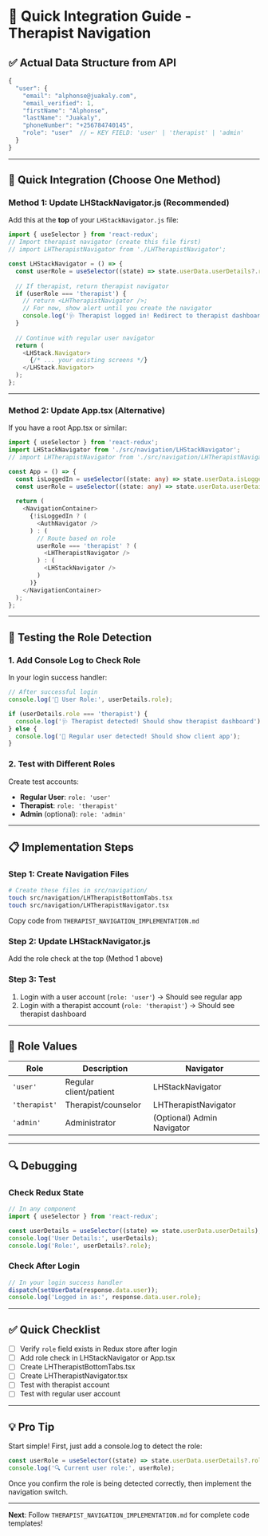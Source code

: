 # 🔌 Quick Integration Guide - Therapist Navigation

## ✅ **Actual Data Structure from API**

```javascript
{
  "user": {
    "email": "alphonse@juakaly.com",
    "email_verified": 1,
    "firstName": "Alphonse",
    "lastName": "Juakaly",
    "phoneNumber": "+256784740145",
    "role": "user"  // ← KEY FIELD: 'user' | 'therapist' | 'admin'
  }
}
```

---

## 🚀 **Quick Integration (Choose One Method)**

### **Method 1: Update LHStackNavigator.js** (Recommended)

Add this at the **top** of your `LHStackNavigator.js` file:

```javascript
import { useSelector } from 'react-redux';
// Import therapist navigator (create this file first)
// import LHTherapistNavigator from './LHTherapistNavigator';

const LHStackNavigator = () => {
  const userRole = useSelector((state) => state.userData.userDetails?.role);
  
  // If therapist, return therapist navigator
  if (userRole === 'therapist') {
    // return <LHTherapistNavigator />;
    // For now, show alert until you create the navigator
    console.log('🩺 Therapist logged in! Redirect to therapist dashboard');
  }
  
  // Continue with regular user navigator
  return (
    <LHStack.Navigator>
      {/* ... your existing screens */}
    </LHStack.Navigator>
  );
};
```

---

### **Method 2: Update App.tsx** (Alternative)

If you have a root App.tsx or similar:

```typescript
import { useSelector } from 'react-redux';
import LHStackNavigator from './src/navigation/LHStackNavigator';
// import LHTherapistNavigator from './src/navigation/LHTherapistNavigator';

const App = () => {
  const isLoggedIn = useSelector((state: any) => state.userData.isLoggedIn);
  const userRole = useSelector((state: any) => state.userData.userDetails?.role);
  
  return (
    <NavigationContainer>
      {!isLoggedIn ? (
        <AuthNavigator />
      ) : (
        // Route based on role
        userRole === 'therapist' ? (
          <LHTherapistNavigator />
        ) : (
          <LHStackNavigator />
        )
      )}
    </NavigationContainer>
  );
};
```

---

## 🧪 **Testing the Role Detection**

### **1. Add Console Log to Check Role**

In your login success handler:

```javascript
// After successful login
console.log('👤 User Role:', userDetails.role);

if (userDetails.role === 'therapist') {
  console.log('🩺 Therapist detected! Should show therapist dashboard');
} else {
  console.log('👥 Regular user detected! Should show client app');
}
```

### **2. Test with Different Roles**

Create test accounts:
- **Regular User**: `role: 'user'`
- **Therapist**: `role: 'therapist'`
- **Admin** (optional): `role: 'admin'`

---

## 📋 **Implementation Steps**

### **Step 1: Create Navigation Files**

```bash
# Create these files in src/navigation/
touch src/navigation/LHTherapistBottomTabs.tsx
touch src/navigation/LHTherapistNavigator.tsx
```

Copy code from `THERAPIST_NAVIGATION_IMPLEMENTATION.md`

### **Step 2: Update LHStackNavigator.js**

Add the role check at the top (Method 1 above)

### **Step 3: Test**

1. Login with a user account (`role: 'user'`) → Should see regular app
2. Login with a therapist account (`role: 'therapist'`) → Should see therapist dashboard

---

## 🎯 **Role Values**

| Role | Description | Navigator |
|------|-------------|-----------|
| `'user'` | Regular client/patient | LHStackNavigator |
| `'therapist'` | Therapist/counselor | LHTherapistNavigator |
| `'admin'` | Administrator | (Optional) Admin Navigator |

---

## 🔍 **Debugging**

### **Check Redux State**

```javascript
// In any component
import { useSelector } from 'react-redux';

const userDetails = useSelector((state) => state.userData.userDetails);
console.log('User Details:', userDetails);
console.log('Role:', userDetails?.role);
```

### **Check After Login**

```javascript
// In your login success handler
dispatch(setUserData(response.data.user));
console.log('Logged in as:', response.data.user.role);
```

---

## ✅ **Quick Checklist**

- [ ] Verify `role` field exists in Redux store after login
- [ ] Add role check in LHStackNavigator or App.tsx
- [ ] Create LHTherapistBottomTabs.tsx
- [ ] Create LHTherapistNavigator.tsx
- [ ] Test with therapist account
- [ ] Test with regular user account

---

## 💡 **Pro Tip**

Start simple! First, just add a console.log to detect the role:

```javascript
const userRole = useSelector((state) => state.userData.userDetails?.role);
console.log('🔍 Current user role:', userRole);
```

Once you confirm the role is being detected correctly, then implement the navigation switch.

---

**Next**: Follow `THERAPIST_NAVIGATION_IMPLEMENTATION.md` for complete code templates!
